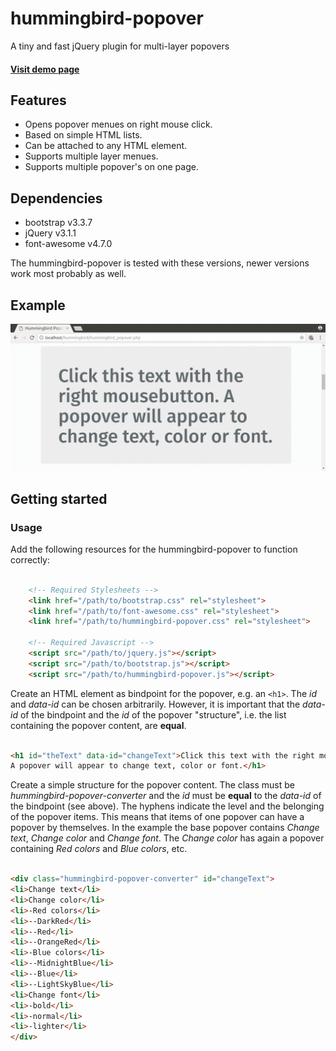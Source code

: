 # hummingbird-popover

A tiny and fast jQuery plugin for multi-layer popovers

#### [Visit demo page ](https://hummingbird-dev.000webhostapp.com/hummingbird-popover)

## Features

- Opens popover menues on right mouse click.
- Based on simple HTML lists.
- Can be attached to any HTML element.
- Supports multiple layer menues.
- Supports multiple popover's on one page.


## Dependencies

- bootstrap v3.3.7
- jQuery v3.1.1 
- font-awesome v4.7.0 

The hummingbird-popover is tested with these versions, newer versions work most probably as well.

## Example 

![alt text](./popover_example_anim.gif "hummingbird-popover example animation")


## Getting started
### Usage

Add the following resources for the hummingbird-popover to function correctly:

```html
	
    <!-- Required Stylesheets -->
    <link href="/path/to/bootstrap.css" rel="stylesheet">
    <link href="/path/to/font-awesome.css" rel="stylesheet">
    <link href="/path/to/hummingbird-popover.css" rel="stylesheet">

    <!-- Required Javascript -->
    <script src="/path/to/jquery.js"></script>
    <script src="/path/to/bootstrap.js"></script>
    <script src="/path/to/hummingbird-popover.js"></script>

```

Create an HTML element as bindpoint for the popover, e.g. an
`<h1>`. The *id* and *data-id* can be chosen
arbitrarily. However, it is important that the *data-id* of the bindpoint and the
*id* of the popover "structure", i.e. the list containing the
popover content, are **equal**.

``` html

<h1 id="theText" data-id="changeText">Click this text with the right mousebutton. 
A popover will appear to change text, color or font.</h1>

```

Create a simple structure for the popover content. The class must be
*hummingbird-popover-converter* and the *id* must be
**equal** to the *data-id* of the bindpoint (see above). The
hyphens indicate the level and the belonging of the popover
items. This means that items of one popover can have a popover by
themselves. In the example the base popover contains *Change
text*, *Change color* and *Change font*.  The *Change
color* has again a popover containing *Red colors* and *Blue
colors*, etc.

``` html

<div class="hummingbird-popover-converter" id="changeText">
<li>Change text</li>
<li>Change color</li>
<li>-Red colors</li>
<li>--DarkRed</li>
<li>--Red</li>
<li>--OrangeRed</li>
<li>-Blue colors</li>
<li>--MidnightBlue</li>
<li>--Blue</li>
<li>--LightSkyBlue</li>
<li>Change font</li>
<li>-bold</li>
<li>-normal</li>
<li>-lighter</li>
</div>

```
























